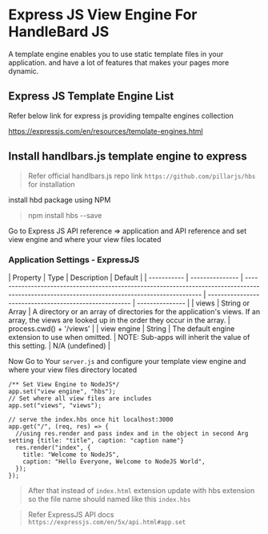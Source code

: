 # Express JS View Engine For HandleBard JS

A template engine enables you to use static template files in your application. and have a lot of features that makes your pages more dynamic.

## Express JS Template Engine List

Refer below link for express js providing tempalte engines collection

https://expressjs.com/en/resources/template-engines.html

## Install handlbars.js template engine to express

> Refer official handlbars.js repo link `https://github.com/pillarjs/hbs` for installation

install hbd package using NPM

> npm install hbs --save

Go to Express JS API reference => application and API reference and set view engine and where your view files located

### Application Settings - ExpressJS

| Property    | Type            | Description                                                                                                                                    | Default                                                |
| ----------- | --------------- | ---------------------------------------------------------------------------------------------------------------------------------------------- | ------------------------------------------------------ | --------------- |
| views       | String or Array | A directory or an array of directories for the application's views. If an array, the views are looked up in the order they occur in the array. | process.cwd() + '/views'                               |
| view engine | String          | The default engine extension to use when omitted.                                                                                              | NOTE: Sub-apps will inherit the value of this setting. | N/A (undefined) |

Now Go to Your `server.js` and configure your template view engine and where your view files directory located

```
/** Set View Engine to NodeJS*/
app.set("view engine", "hbs");
// Set where all view files are includes
app.set("views", "views");

// serve the index.hbs once hit localhost:3000
app.get("/", (req, res) => {
  //using res.render and pass index and in the object in second Arg setting {title: "title", caption: "caption name"}
  res.render("index", {
    title: "Welcome to NodeJS",
    caption: "Hello Everyone, Welcome to NodeJS World",
  });
});

```

> After that instead of `index.html` extension update with hbs extension so the file name should named like this `index.hbs`

> Refer ExpressJS API docs `https://expressjs.com/en/5x/api.html#app.set`
